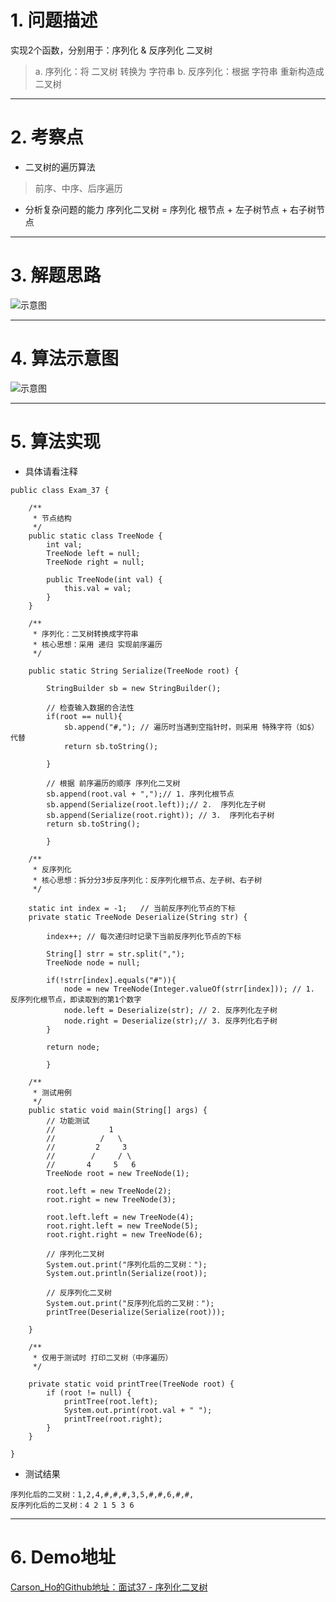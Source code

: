 # 1. 问题描述
实现2个函数，分别用于：序列化 & 反序列化 二叉树
>a. 序列化：将 二叉树 转换为 字符串
>b. 反序列化：根据 字符串 重新构造成 二叉树

***
# 2. 考察点
- 二叉树的遍历算法
>前序、中序、后序遍历

- 分析复杂问题的能力
序列化二叉树 = 序列化 根节点 + 左子树节点 + 右子树节点

***
# 3. 解题思路
![示意图](http://upload-images.jianshu.io/upload_images/944365-11783d2332bf8f0d.png?imageMogr2/auto-orient/strip%7CimageView2/2/w/1240)




***
# 4. 算法示意图
![示意图](http://upload-images.jianshu.io/upload_images/944365-ca0313fed4c0ab2d.png?imageMogr2/auto-orient/strip%7CimageView2/2/w/1240)


***
# 5. 算法实现
- 具体请看注释

```
public class Exam_37 {

    /**
     * 节点结构
     */
    public static class TreeNode {
        int val;
        TreeNode left = null;
        TreeNode right = null;

        public TreeNode(int val) {
            this.val = val;
        }
    }

    /**
     * 序列化：二叉树转换成字符串
     * 核心思想：采用 递归 实现前序遍历
     */

    public static String Serialize(TreeNode root) {

        StringBuilder sb = new StringBuilder();

        // 检查输入数据的合法性
        if(root == null){
            sb.append("#,"); // 遍历时当遇到空指针时，则采用 特殊字符（如$）代替
            return sb.toString();

        }

        // 根据 前序遍历的顺序 序列化二叉树
        sb.append(root.val + ",");// 1. 序列化根节点
        sb.append(Serialize(root.left));// 2.  序列化左子树
        sb.append(Serialize(root.right)); // 3.  序列化右子树
        return sb.toString();

        }

    /**
     * 反序列化
     * 核心思想：拆分分3步反序列化：反序列化根节点、左子树、右子树
     */

    static int index = -1;   // 当前反序列化节点的下标
    private static TreeNode Deserialize(String str) {

        index++; // 每次递归时记录下当前反序列化节点的下标

        String[] strr = str.split(",");
        TreeNode node = null;

        if(!strr[index].equals("#")){
            node = new TreeNode(Integer.valueOf(strr[index])); // 1. 反序列化根节点，即读取到的第1个数字
            node.left = Deserialize(str); // 2. 反序列化左子树
            node.right = Deserialize(str);// 3. 反序列化右子树
        }

        return node;

        }

    /**
     * 测试用例
     */
    public static void main(String[] args) {
        // 功能测试
        //            1
        //          /   \
        //         2     3
        //        /     / \
        //       4     5   6
        TreeNode root = new TreeNode(1);

        root.left = new TreeNode(2);
        root.right = new TreeNode(3);

        root.left.left = new TreeNode(4);
        root.right.left = new TreeNode(5);
        root.right.right = new TreeNode(6);

        // 序列化二叉树
        System.out.print("序列化后的二叉树：");
        System.out.println(Serialize(root));

        // 反序列化二叉树
        System.out.print("反序列化后的二叉树：");
        printTree(Deserialize(Serialize(root)));

    }

    /**
     * 仅用于测试时 打印二叉树（中序遍历）
     */

    private static void printTree(TreeNode root) {
        if (root != null) {
            printTree(root.left);
            System.out.print(root.val + " ");
            printTree(root.right);
        }
    }

}
```

- 测试结果

```
序列化后的二叉树：1,2,4,#,#,#,3,5,#,#,6,#,#,
反序列化后的二叉树：4 2 1 5 3 6
```

***
# 6. Demo地址
[Carson_Ho的Github地址：面试37 - 序列化二叉树](https://github.com/Carson-Ho/AlgorithmLearning)